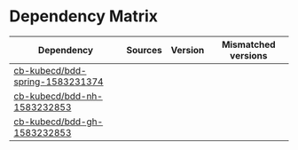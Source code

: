 # Dependency Matrix

Dependency | Sources | Version | Mismatched versions
---------- | ------- | ------- | -------------------
[cb-kubecd/bdd-spring-1583231374](https://github.com/cb-kubecd/bdd-spring-1583231374.git) |  | []() | 
[cb-kubecd/bdd-nh-1583232853](https://github.com/cb-kubecd/bdd-nh-1583232853.git) |  | []() | 
[cb-kubecd/bdd-gh-1583232853](https://github.com/cb-kubecd/bdd-gh-1583232853.git) |  | []() | 
